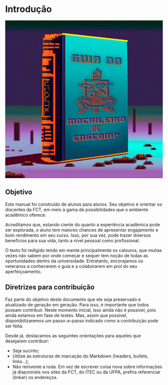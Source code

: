 # <a name="_heading=h.1fob9te"></a>Introdução

![Capa](../img/capa.png)

## <a name="_heading=h.uz7gn521sptx"></a>Objetivo
Este manual foi construído de alunos para alunos. Seu objetivo é orientar os discentes da FCT, em meio à gama de possibilidades que o ambiente acadêmico oferece.

Acreditamos que, estando ciente do quanto a experiência acadêmica pode ser explorada, o aluno tem maiores chances de apresentar engajamento e bom rendimento em seu curso. Isso, por sua vez, pode trazer diversos benefícios para sua vida, tanto a nível pessoal como profissional.

O texto foi redigido tendo em mente principalmente os calouros, que muitas vezes não sabem por onde começar e sequer tem noção de todas as oportunidades dentro da universidade. Entretanto, encorajamos os veteranos a conhecerem o guia e a colaborarem em prol do seu aperfeiçoamento.

## <a name="_heading=h.3znysh7"></a>Diretrizes para contribuição
Faz parte do objetivo deste documento que ele seja preservado e atualizado de geração em geração. Para isso, é importante que todos possam contribuir. Neste momento inicial, isso ainda não é possível, pois ainda estamos em fase de testes. Mas, assim que possível, disponibilizaremos um passo-a-passo indicado como a contribuição pode ser feita.

Desde já, destacamos as seguintes orientações para aqueles que desejarem contribuir:
- Seja sucinto;
- Utilize as estruturas de marcação do Markdown (headers, bullets, links...);
- Não reinvente a roda. Em vez de escrever coisa nova sobre informações já disponíveis nos sites da FCT, do ITEC ou da UFPA, prefira referenciar (linkar) os endereços.